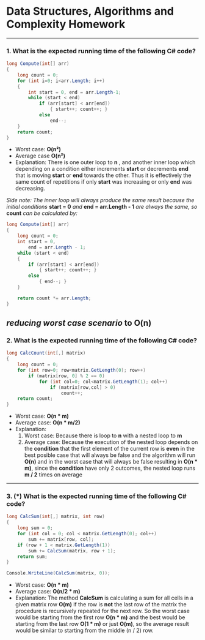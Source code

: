 # Data Structures, Algorithms and Complexity Homework
---
### 1. What is the expected running time of the following C# code?
```C#
long Compute(int[] arr)
{
    long count = 0;
    for (int i=0; i<arr.Length; i++)
    {
        int start = 0, end = arr.Length-1;
        while (start < end)
            if (arr[start] < arr[end])
                { start++; count++; }
            else 
                end--;
    }
    return count;
}
```
* Worst case: **O(n²)**
* Average case **O(n²)**
* Explanation: There is one outer loop to **n** , and another inner loop which depending on a condition either increments **start** or decrements **end** that is moving **start** or **end** towards the other. Thus it is effectively the same count of repetitions if only **start** was increasing or only **end** was decreasing. 

*Side note: The inner loop will always produce the same result because the initial conditions* **start = 0** *and* **end = arr.Length - 1** *are always the same, so* **count** *can be calculated by:*
```C#
long Compute(int[] arr)
{
    long count = 0;
    int start = 0, 
        end = arr.Length - 1;
    while (start < end)
    {
        if (arr[start] < arr[end])
            { start++; count++; }
        else 
            { end--; }          
    }

    return count *= arr.Length;
}
```
*reducing worst case scenario* to **O(n)**
---
### 2. What is the expected running time of the following C# code?
```C#
long CalcCount(int[,] matrix)
{
    long count = 0;
    for (int row=0; row<matrix.GetLength(0); row++)
        if (matrix[row, 0] % 2 == 0)
            for (int col=0; col<matrix.GetLength(1); col++)
                if (matrix[row,col] > 0)
                    count++;
    return count;
}
```
* Worst case: **O(n \* m)**
* Average case: **O(n \* m/2)**
* Explanation: 
    1. Worst case: Because there is loop to **n** with a nested loop to **m** 
    2. Average case: Because the execution of the nested loop depends on the **condition** that the first element of the current row is **even** in the best posible case that will always be false and the algorithm will run **O(n)** and in the worst case that will always be false resulting in **O(n \* m)**, since the **condition** have only 2 outcomes, the nested loop runs **m / 2** times on average
---
### 3. (*) What is the expected running time of the following C# code?
```C#
long CalcSum(int[,] matrix, int row)
{
    long sum = 0;
    for (int col = 0; col < matrix.GetLength(0); col++) 
        sum += matrix[row, col];
    if (row + 1 < matrix.GetLength(1)) 
        sum += CalcSum(matrix, row + 1);
    return sum;
}

Console.WriteLine(CalcSum(matrix, 0));
```
* Worst case: **O(n \* m)**
* Average case: **O(n/2 \* m)**
* Explanation: The method **CalcSum** is calculating a sum for all cells in a given matrix row **O(m)** if the row is **not** the last row of the matrix the procedure is recursively repeated for the next row. So the worst case would be starting from the first row **O(n \* m)** and the best would be starting from the last row **O(1 \* m)** or just **O(m)**, so the average result would be similar to starting from the middle (n / 2) row.

